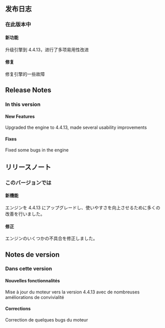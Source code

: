 ## 发布日志

### 在此版本中

#### 新功能

升级引擎到 4.4.13，进行了多项易用性改进

#### 修复

修复引擎的一些故障

<!-- English Translation -->
## Release Notes

### In this version

#### New Features

Upgraded the engine to 4.4.13, made several usability improvements

#### Fixes

Fixed some bugs in the engine


<!-- Japanese Translation -->
## リリースノート

### このバージョンでは

#### 新機能

エンジンを 4.4.13 にアップグレードし、使いやすさを向上させるために多くの改善を行いました。

#### 修正

エンジンのいくつかの不具合を修正しました。

<!-- French Translation -->
## Notes de version

### Dans cette version

#### Nouvelles fonctionnalités

Mise à jour du moteur vers la version 4.4.13 avec de nombreuses améliorations de convivialité

#### Corrections

Correction de quelques bugs du moteur
